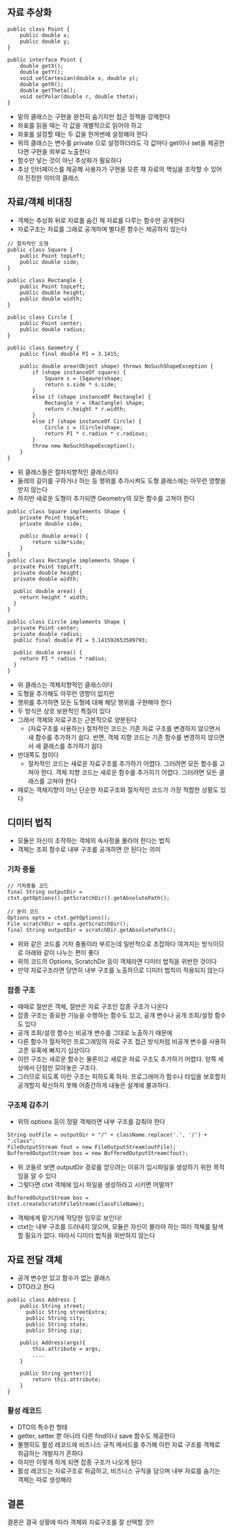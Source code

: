 ## 자료 추상화

```
public class Point {
    public double x;
    public double y;
}

public interface Point {
    double getX();
    double getY();
    void setCartesian(double x, double y);
    double getR();
    double getTheta();
    void setPolar(double r, double theta);
}
```

-   밑의 클래스는 구현을 완전히 숨기지만 접근 정책을 강제한다
-   좌표를 읽을 때는 각 값을 개별적으로 읽어야 하고
-   좌표를 설정할 때는 두 값을 한꺼번에 설정해야 한다
-   위의 클래스는 변수를 private 으로 설정하더라도 각 값마다 get이나 set을 제공한다면 구현을 외부로 노출한다
-   함수만 넣는 것이 아닌 추상화가 필요하다
-   추상 인터페이스를 제공해 사용자가 구현을 모른 채 자료의 핵심을 조작할 수 있어야 진정한 의미의 클래스

## 자료/객체 비대칭

-   객체는 추상화 뒤로 자료를 숨긴 채 자료를 다루는 함수만 공개한다
-   자료구조는 자료를 그래로 공개하며 별다른 함수는 제공하지 않는다

```
// 절차적인 도형
public class Square {
    public Point topLeft;
    public double side;
}

public class Rectangle {
    public Point topLeft;
    public double height;
    public double width;
}

public class Circle {
    public Point center;
    public double radius;
}

public class Geometry {
    public final double PI = 3.1415;

    public double area(Object shape) throws NoSuchShapeException {
        if (shape instanceOf square) {
            Square s = (Sqaure)shape;
            return s.side * s.side;
        }
        else if (shape instanceOf Rectangle) {
            Rectangle r = (Ractangle) shape;
            return r.height * r.width;
        }
        else if (shape instanceOf Circle) {
            Circle c = (Circle)shape;
            return PI * c.radius * c.radious;
        }
        throw new NoSuchShapeException();
    }
}
```

-   위 클래스들은 절차지향적인 클래스이다
-   둘레의 길이를 구하거나 하는 등 행위를 추가시켜도 도형 클래스에는 아무런 영향을 받지 않는다
-   하지만 새로운 도형이 추가되면 Geometry의 모든 함수를 고쳐야 한다

```
public class Square implements Shape {
    private Point topLeft;
    private double side;

    public double area() {
        return side*side;
    }
}
public class Rectangle implements Shape { 
  private Point topLeft;
  private double height;
  private double width;

  public double area() { 
    return height * width;
  } 
}

public class Circle implements Shape { 
  private Point center;
  private double radius;
  public final double PI = 3.141592653589793;

  public double area() {
    return PI * radius * radius;
  } 
}
```

-   위 클래스는 객체지향적인 클래스이다
-   도형을 추가해도 아무런 영향이 없지만
-   행위를 추가하면 모든 도형에 대해 해당 행위를 구현해야 한다
-   두 방식은 상호 보완적인 특질이 있다
-   그래서 객체와 자료구조는 근본적으로 양분된다
    -   (자료구조를 사용하는) 절차적인 코드는 기존 자료 구조를 변경하지 않으면서 새 함수를 추가하기 쉽다. 반면, 객체 지향 코드는 기존 함수를 변경하지 않으면서 새 클래스를 추가하기 쉽다
-   반대쪽도 참이다
    -   절차적인 코드는 새로운 자료구조를 추가하기 어렵다. 그러려면 모든 함수를 고쳐야 한다. 객체 지향 코드는 새로운 함수를 추가히기 어렵다. 그러려면 모든 클래스를 고쳐야 한다
-   때로는 객체지향이 아닌 단순한 자료구조와 절차적인 코드가 가장 적합한 상황도 있다

## 디미터 법칙

-   모듈은 자신이 조작하는 객체의 속사정을 몰라야 한다는 법칙
-   객체는 조회 함수로 내부 구조를 공개하면 안 된다는 의미

### 기차 충돌

```
// 기차충돌 코드
final String outputDir = ctxt.getOptions().getScratchDir().getAbsolutePath();

// 분리 코드
Options opts = ctxt.getOptions();
File scratchDir = opts.getScratchDir();
final String outputDir = scratchDir.getAbsolutePath();
```

-   위와 같은 코드를 기차 충돌이라 부르는데 일반적으로 조잡하다 여겨지는 방식이므로 아래와 같이 나누는 편이 좋다
-   위의 코드의 Options, ScratchDir 등이 객체라면 디미터 법칙을 위반한 것이다
-   만약 자료구조라면 당연히 내부 구조를 노출하므로 디미터 법칙이 적용되지 않는다

### 잡종 구조

-   때때로 절반은 객체, 절반은 자료 구조인 잡종 구조가 나온다
-   잡종 구조는 중요한 기능을 수행하는 함수도 있고, 공개 변수나 공개 조회/설정 함수도 있다
-   공개 조회/설정 함수는 비공개 변수를 그대로 노출하기 때문에
-   다른 함수가 절차적인 프로그래밍의 자료 구조 접근 방식처럼 비공개 변수를 사용하고픈 유혹에 빠지기 십상이다
-   이런 구조는 새로운 함수는 물론이고 새로운 자료 구조도 추가하기 어렵다. 양쪽 세상에서 단점만 모아놓은 구조다.
-   그러므로 되도록 이런 구조는 피하도록 하자. 프로그래머가 함수나 타입을 보호할지 공개할지 확신하지 못해 어중간하게 내놓은 설계에 불과하다.

### 구조체 감추기

-   위의 options 등이 정말 객체라면 내부 구조를 감춰야 한다

```
String outFile = outputDir + "/" + className.replace('.', '/') + ".class"; 
FileOutputStream fout = new FileOutputStream(outFile); 
BufferedOutputStream bos = new BufferedOutputStream(fout);
```

-   위 코들르 보면 outputDir 경로를 얻으려는 이유가 임시파일을 생성하기 위한 목적임을 알 수 있다
-   그렇다면 ctxt 객체에 임시 파일을 생성하라고 시키면 어떨까?

```
BufferedOutputStream bos = ctxt.createScratchFileStream(classFileName);
```

-   객체에게 맡기기에 적당한 임무로 보인다!
-   ctxt는 내부 구조를 드러내지 않으며, 모듈은 자신이 몰라야 하는 여러 객체를 탐색할 필요가 없다. 따라서 디미터 법칙을 위반하지 않는다

## 자료 전달 객체

-   공개 변수만 있고 함수가 없는 클래스
-   DTO라고 한다

```
public class Address { 
    public String street; 
      public String streetExtra; 
      public String city; 
      public String state; 
      public String zip;

    public Address(args){
        this.attribute = args;
        ....
    }

    public String getter(){
        return this.attribute;
    }
}
```

### 활성 레코드

-   DTO의 특수한 형태
-   getter, setter 뿐 아니라 다른 find이나 save 함수도 제공한다
-   불행히도 활성 레코드에 비즈니스 규칙 메서드를 추가해 이런 자료 구조를 객체로 취급하는 개발자가 흔하다
-   하지만 이렇게 하게 되면 잡종 구조가 나오게 된다
-   활성 레코드는 자료구조로 취급하고, 비즈니스 규칙을 담으며 내부 자료를 숨기는 객체는 따로 생성해라

## 결론

결론은 결국 상황에 따라 객체와 자료구조를 잘 선택할 것!!